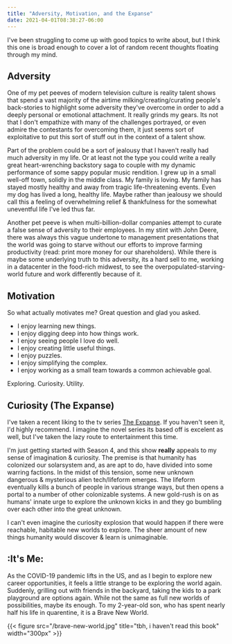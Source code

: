 ```yaml
---
title: "Adversity, Motivation, and the Expanse"
date: 2021-04-01T08:38:27-06:00
---
```


I've been struggling to come up with good topics to write about, but I think this one is broad enough to cover a lot of random recent thoughts floating through my mind.

## Adversity

One of my pet peeves of modern television culture is reality talent shows that spend a vast majority of the airtime milking/creating/curating people's back-stories to highlight some adversity they've overcome in order to add a deeply personal or emotional attachment.  It really grinds my gears.  Its not that I don't empathize with many of the challenges portrayed, or even admire the contestants for overcoming them, it just seems sort of exploitative to put this sort of stuff out in the context of a talent show.

Part of the problem could be a sort of jealousy that I haven't really had much adversity in my life.  Or at least not the type you could write a really great heart-wrenching backstory saga to couple with my dynamic performance of some sappy popular music rendition.  I grew up in a small well-off town, solidly in the middle class.  My family is loving.  My family has stayed mostly healthy and away from tragic life-threatening events.  Even my dog has lived a long, healthy life.  Maybe rather than jealousy we should call this a feeling of overwhelming relief & thankfulness for the somewhat uneventful life I've led thus far.

Another pet peeve is when multi-billion-dollar companies attempt to curate a false sense of adversity to their employees.  In my stint with John Deere, there was always this vague undertone to management presentations that the world was going to starve without our efforts to improve farming productivity (read: print more money for our shareholders).  While there is maybe some underlying truth to this adversity, its a hard sell to me, working in a datacenter in the food-rich midwest, to see the overpopulated-starving-world future and work differently because of it.

## Motivation

So what actually motivates me?  Great question and glad you asked.

* I enjoy learning new things.
* I enjoy digging deep into how things work.
* I enjoy seeing people I love do well.
* I enjoy creating little useful things.
* I enjoy puzzles.
* I enjoy simplifying the complex.
* I enjoy working as a small team towards a common achievable goal.

Exploring.  Curiosity.  Utility.

## Curiosity (The Expanse)

I've taken a recent liking to the tv series [The Expanse](https://en.wikipedia.org/wiki/The_Expanse_(TV_series)).  If you haven't seen it, I'd highly recommend.  I imagine the novel series its based off is excelent as well, but I've taken the lazy route to entertainment this time.

I'm just getting started with Season 4, and this show **really** appeals to my sense of imagination & curiosity.  The premise is that humanity has colonized our solarsystem and, as are apt to do, have divided into some warring factions.  In the midst of this tension, some new unknown dangerous & mysterious alien tech/lifeform emerges.  The lifeform eventually kills a bunch of people in various strange ways, but then opens a portal to a number of other colonizable systems.  A new gold-rush is on as humans' innate urge to explore the unknown kicks in and they go bumbling over each other into the great unknown.

I can't even imagine the curiosity explosion that would happen if there were reachable, habitable new worlds to explore.  The sheer amount of new things humanity would discover & learn is unimaginable.

## :It's Me:

As the COVID-19 pandemic lifts in the US, and as I begin to explore new career opportunities, it feels a little strange to be exploring the world again.  Suddenly, grilling out with friends in the backyard, taking the kids to a park playground are options again.  While not the same as full new worlds of possibilities, maybe its enough.  To my 2-year-old son, who has spent nearly half his life in quarentine, it is a Brave New World.

{{< figure src="/brave-new-world.jpg" title="tbh, i haven't read this book" width="300px" >}}
